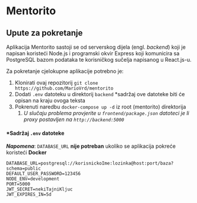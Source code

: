 # Mentorito

## Upute za pokretanje

Aplikacija Mentorito sastoji se od serverskog dijela (engl. _backend_) koji je napisan koristeći Node.js i programski okvir Express koji komunicira sa PostgreSQL bazom podataka te korisničkog sučelja napisanog u React.js-u.

Za pokretanje cjelokupne aplikacije potrebno je:

1. Klonirati ovaj repozitorij `git clone https://github.com/MarioVrd/mentorito`
2. Dodati `.env` datoteku u direktorij `backend` \*sadržaj ove datoteke biti će opisan na kraju ovoga teksta
3. Pokrenuti naredbu `docker-compose up -d` iz root (mentorito) direktorija
    1. _U slučaju problema provjerite u `frontend/package.json` datoteci je li proxy postavljen na `http://backend:5000`_

#### \*Sadržaj `.env` datoteke

**_Napomena_**: `DATABASE_URL` **nije potreban** ukoliko se aplikacija pokreće koristeći **Docker**

```
DATABASE_URL=postgresql://korisnickoIme:lozinka@host:port/baza?schema=public
DEFAULT_USER_PASSWORD=123456
NODE_ENV=development
PORT=5000
JWT_SECRET=nekiTajniKljuc
JWT_EXPIRES_IN=5d
```
